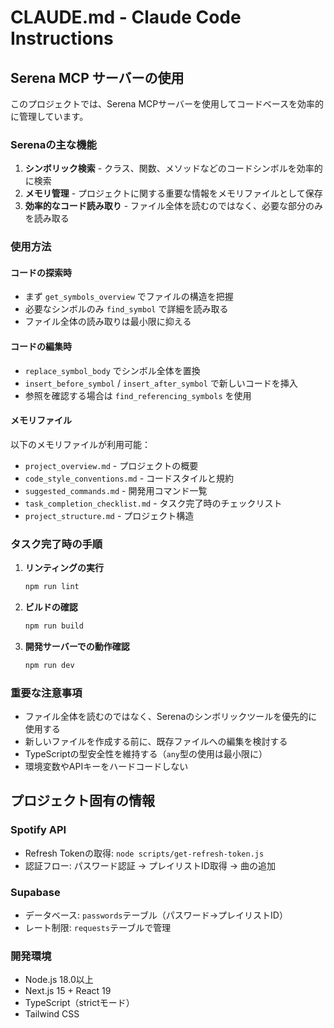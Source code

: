 # CLAUDE.md - Claude Code Instructions

## Serena MCP サーバーの使用

このプロジェクトでは、Serena MCPサーバーを使用してコードベースを効率的に管理しています。

### Serenaの主な機能

1. **シンボリック検索** - クラス、関数、メソッドなどのコードシンボルを効率的に検索
2. **メモリ管理** - プロジェクトに関する重要な情報をメモリファイルとして保存
3. **効率的なコード読み取り** - ファイル全体を読むのではなく、必要な部分のみを読み取る

### 使用方法

#### コードの探索時
- まず `get_symbols_overview` でファイルの構造を把握
- 必要なシンボルのみ `find_symbol` で詳細を読み取る
- ファイル全体の読み取りは最小限に抑える

#### コードの編集時
- `replace_symbol_body` でシンボル全体を置換
- `insert_before_symbol` / `insert_after_symbol` で新しいコードを挿入
- 参照を確認する場合は `find_referencing_symbols` を使用

#### メモリファイル
以下のメモリファイルが利用可能：
- `project_overview.md` - プロジェクトの概要
- `code_style_conventions.md` - コードスタイルと規約
- `suggested_commands.md` - 開発用コマンド一覧
- `task_completion_checklist.md` - タスク完了時のチェックリスト
- `project_structure.md` - プロジェクト構造

### タスク完了時の手順

1. **リンティングの実行**
   ```bash
   npm run lint
   ```

2. **ビルドの確認**
   ```bash
   npm run build
   ```

3. **開発サーバーでの動作確認**
   ```bash
   npm run dev
   ```

### 重要な注意事項

- ファイル全体を読むのではなく、Serenaのシンボリックツールを優先的に使用する
- 新しいファイルを作成する前に、既存ファイルへの編集を検討する
- TypeScriptの型安全性を維持する（`any`型の使用は最小限に）
- 環境変数やAPIキーをハードコードしない

## プロジェクト固有の情報

### Spotify API
- Refresh Tokenの取得: `node scripts/get-refresh-token.js`
- 認証フロー: パスワード認証 → プレイリストID取得 → 曲の追加

### Supabase
- データベース: `passwords`テーブル（パスワード→プレイリストID）
- レート制限: `requests`テーブルで管理

### 開発環境
- Node.js 18.0以上
- Next.js 15 + React 19
- TypeScript（strictモード）
- Tailwind CSS